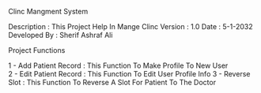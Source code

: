 
Clinc Mangment System

Description  : This Project Help In Mange Clinc 
Version      : 1.0
Date         : 5-1-2032
Developed By : Sherif Ashraf Ali

Project Functions

1 - Add Patient Record  : This Function To Make Profile To New User  
2 - Edit Patient Record : This Function To Edit User Profile Info
3 - Reverse Slot        : This Function To Reverse A Slot For Patient To The Doctor 
